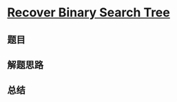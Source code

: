 # [Recover Binary Search Tree](https://leetcode.com/problems/recover-binary-search-tree/)
## 题目


## 解题思路


## 总结


